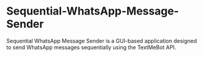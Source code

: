 # Sequential-WhatsApp-Message-Sender
Sequential WhatsApp Message Sender is a GUI-based application designed to send WhatsApp messages sequentially using the TextMeBot API.
